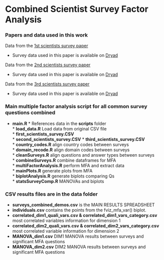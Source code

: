 # Combined Scientist Survey Factor Analysis
### Papers and data used in this work
Data from the [1st scientists survey paper](https://journals.plos.org/plosone/article?id=10.1371/journal.pone.0021101)

  * Survey data used in this paper is available on [Dryad](https://datadryad.org/stash/dataset/doi:10.5061/dryad.6t94p)

Data from the [2nd scientists survey paper](https://journals.plos.org/plosone/article?id=10.1371/journal.pone.0134826)

  * Survey data used in this paper is available on [Dryad](https://datadryad.org/stash/dataset/doi:10.5061/dryad.1ph92)

Data from the [3rd scientists survey paper](https://agupubs.onlinelibrary.wiley.com/doi/abs/10.1029/2018EA000461)

  * Survey data used in this paper is available on [Dryad](https://datadryad.org/stash/dataset/doi:10.5061/dryad.sv6t740)

### Main multiple factor analysis script for all common survey questions combined
  * **main.R**
        * References data in the **scripts** folder  
            * **load_data.R** Load data from original CSV file  
                * **first_scientists_survey.CSV**  
                * **second_scientists_survey.CSV**
                * **third_scientists_survey.CSV**  
            * **country_codes.R** align country codes between surveys    
            * **domain_recode.R** align domain codes between surveys    
            * **cleanSurveys.R** align questions and answer types between surveys   
            * **combineSurveys.R** combine dataframes for MFA   
            * **multiFactorAnalysis.R** perform MFA and extract data   
            * **mainPlots.R** generate plots from MFA   
            * **biplotAnalysis.R** generate biplots comparing Qs   
            * **statsSurveyComp.R** MANOVAs and biplots   

### CSV results files are in the **data** folder
  * **surveys_combined_demos.csv** is the MAIN RESULTS SPREADSHEET    
  * **individuals.csv** contains the points from the fviz_mfa_var() biplot.
  * **correlated_dim1_quali_vars.csv & correlated_dim1_vars_category.csv** most correlated variables information for dimension 1
  * **correlated_dim2_quali_vars.csv & correlated_dim2_vars_category.csv** most correlated variable information for dimension 2
  * **MANOVA_dim1.csv** DIM1 MANOVA results between surveys and significant MFA questions
  * **MANOVA_dim2.csv** DIM2 MANOVA results between surveys and significant MFA questions
